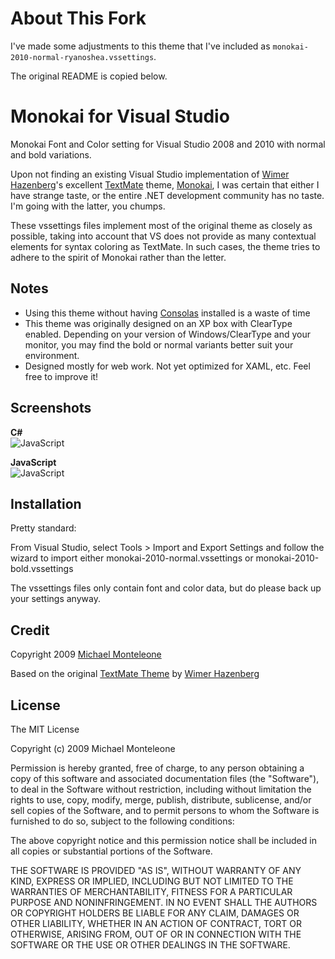 # About This Fork

I've made some adjustments to this theme that I've included as `monokai-2010-normal-ryanoshea.vssettings`.

The original README is copied below.

Monokai for Visual Studio
=========================

Monokai Font and Color setting for Visual Studio 2008 and 2010 with normal and bold variations.

Upon not finding an existing Visual Studio implementation of [Wimer Hazenberg][2]'s excellent [TextMate][5] theme, [Monokai][1], I was certain that either I have strange taste, or the entire .NET development community has no taste.  I'm going with the latter, you chumps.

These vssettings files implement most of the original theme as closely as possible, taking into account that VS does not provide as many contextual elements for syntax coloring as TextMate.  In such cases, the theme tries to adhere to the spirit of Monokai rather than the letter.

Notes
-----
* Using this theme without having [Consolas][3] installed is a waste of time
* This theme was originally designed on an XP box with ClearType enabled.  Depending on your version of Windows/ClearType and your monitor, you may find the bold or normal variants better suit your environment.
* Designed mostly for web work.  Not yet optimized for XAML, etc.  Feel free to improve it!

Screenshots
-----------

**C#**  
![JavaScript](http://github.com/mmonteleone/monokai-vs/raw/master/screenshots/csharp.png)

**JavaScript**  
![JavaScript](http://github.com/mmonteleone/monokai-vs/raw/master/screenshots/javascript.png)

Installation
------------

Pretty standard:

From Visual Studio, select  Tools > Import and Export Settings and follow the wizard to import either monokai-2010-normal.vssettings or monokai-2010-bold.vssettings

The vssettings files only contain font and color data, but do please back up your settings anyway.  

Credit
------

Copyright 2009 [Michael Monteleone][4]

Based on the original [TextMate Theme][1] by [Wimer Hazenberg][2]

License
-------

The MIT License

Copyright (c) 2009 Michael Monteleone

Permission is hereby granted, free of charge, to any person obtaining a copy
of this software and associated documentation files (the "Software"), to deal
in the Software without restriction, including without limitation the rights
to use, copy, modify, merge, publish, distribute, sublicense, and/or sell
copies of the Software, and to permit persons to whom the Software is
furnished to do so, subject to the following conditions:

The above copyright notice and this permission notice shall be included in
all copies or substantial portions of the Software.

THE SOFTWARE IS PROVIDED "AS IS", WITHOUT WARRANTY OF ANY KIND, EXPRESS OR
IMPLIED, INCLUDING BUT NOT LIMITED TO THE WARRANTIES OF MERCHANTABILITY,
FITNESS FOR A PARTICULAR PURPOSE AND NONINFRINGEMENT. IN NO EVENT SHALL THE
AUTHORS OR COPYRIGHT HOLDERS BE LIABLE FOR ANY CLAIM, DAMAGES OR OTHER
LIABILITY, WHETHER IN AN ACTION OF CONTRACT, TORT OR OTHERWISE, ARISING FROM,
OUT OF OR IN CONNECTION WITH THE SOFTWARE OR THE USE OR OTHER DEALINGS IN
THE SOFTWARE.

[1]: http://www.tmthemes.com/theme/Monokai/ "Monokai TextMate Theme"
[2]: http://monokai.nl/ "Wimer Hazenberg"
[3]: http://www.microsoft.com/DOWNLOADS/details.aspx?familyid=22E69AE4-7E40-4807-8A86-B3D36FAB68D3&displaylang=en "Consolas"
[4]: http://michaelmonteleone.net "Michael Monteleone"
[5]: http://macromates.com/ "TextMate"